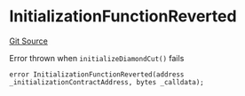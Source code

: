 # InitializationFunctionReverted
[Git Source](https://github.com/ubiquity/ubiquity-dollar/blob/4da66552f85ae90db9b5364f35c1e245da8194ec/src/dollar/libraries/LibDiamond.sol)

Error thrown when `initializeDiamondCut()` fails


```solidity
error InitializationFunctionReverted(address _initializationContractAddress, bytes _calldata);
```

